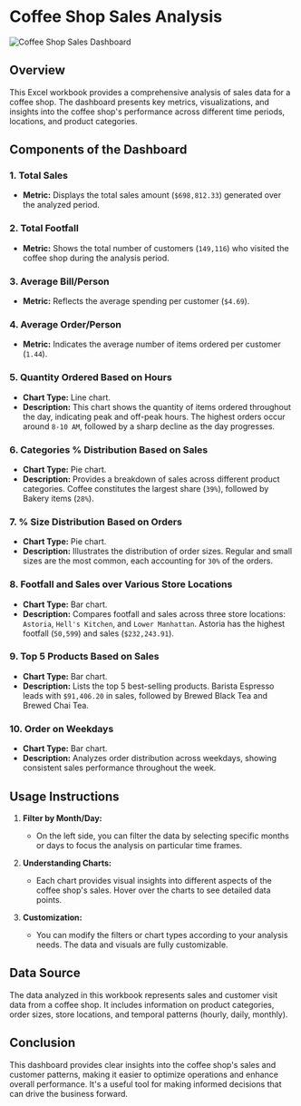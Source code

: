 # Coffee Shop Sales Analysis
![Coffee Shop Sales Dashboard](images.png)


## Overview
This Excel workbook provides a comprehensive analysis of sales data for a coffee shop. The dashboard presents key metrics, visualizations, and insights into the coffee shop's performance across different time periods, locations, and product categories.

## Components of the Dashboard

### 1. Total Sales
   - **Metric:** Displays the total sales amount (`$698,812.33`) generated over the analyzed period.

### 2. Total Footfall
   - **Metric:** Shows the total number of customers (`149,116`) who visited the coffee shop during the analysis period.

### 3. Average Bill/Person
   - **Metric:** Reflects the average spending per customer (`$4.69`).

### 4. Average Order/Person
   - **Metric:** Indicates the average number of items ordered per customer (`1.44`).

### 5. Quantity Ordered Based on Hours
   - **Chart Type:** Line chart.
   - **Description:** This chart shows the quantity of items ordered throughout the day, indicating peak and off-peak hours. The highest orders occur around `8-10 AM`, followed by a sharp decline as the day progresses.

### 6. Categories % Distribution Based on Sales
   - **Chart Type:** Pie chart.
   - **Description:** Provides a breakdown of sales across different product categories. Coffee constitutes the largest share (`39%`), followed by Bakery items (`28%`).

### 7. % Size Distribution Based on Orders
   - **Chart Type:** Pie chart.
   - **Description:** Illustrates the distribution of order sizes. Regular and small sizes are the most common, each accounting for `30%` of the orders.

### 8. Footfall and Sales over Various Store Locations
   - **Chart Type:** Bar chart.
   - **Description:** Compares footfall and sales across three store locations: `Astoria`, `Hell's Kitchen`, and `Lower Manhattan`. Astoria has the highest footfall (`50,599`) and sales (`$232,243.91`).

### 9. Top 5 Products Based on Sales
   - **Chart Type:** Bar chart.
   - **Description:** Lists the top 5 best-selling products. Barista Espresso leads with `$91,406.20` in sales, followed by Brewed Black Tea and Brewed Chai Tea.

### 10. Order on Weekdays
   - **Chart Type:** Bar chart.
   - **Description:** Analyzes order distribution across weekdays, showing consistent sales performance throughout the week.

## Usage Instructions

1. **Filter by Month/Day:** 
   - On the left side, you can filter the data by selecting specific months or days to focus the analysis on particular time frames.
   
2. **Understanding Charts:**
   - Each chart provides visual insights into different aspects of the coffee shop's sales. Hover over the charts to see detailed data points.

3. **Customization:**
   - You can modify the filters or chart types according to your analysis needs. The data and visuals are fully customizable.

## Data Source
The data analyzed in this workbook represents sales and customer visit data from a coffee shop. It includes information on product categories, order sizes, store locations, and temporal patterns (hourly, daily, monthly).

## Conclusion
This dashboard provides clear insights into the coffee shop's sales and customer patterns, making it easier to optimize operations and enhance overall performance. It's a useful tool for making informed decisions that can drive the business forward.

